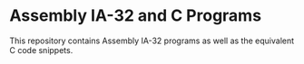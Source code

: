 # Assembly IA-32 and C Programs


This repository contains Assembly IA-32 programs as well as the equivalent C code snippets.
